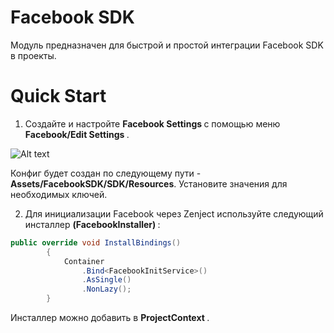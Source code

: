 # Facebook SDK

Модуль предназначен для быстрой и простой интеграции Facebook SDK в проекты.

# Quick Start

1. Создайте и настройте <b> Facebook Settings </b> с помощью меню <b> Facebook/Edit Settings </b>.

![Alt text](https://github.com/LittleBitOrganization/documentation-resources/blob/master/facebook-sdk/documentation-images/edit-settings.png)

Конфиг будет создан по следующему пути - <b> Assets/FacebookSDK/SDK/Resources</b>. Установите значения для необходимых ключей.

2. Для инициализации Facebook через Zenject используйте следующий инсталлер <b> (FacebookInstaller) </b>:

```c#
public override void InstallBindings()
        {
            Container
                .Bind<FacebookInitService>()
                .AsSingle()
                .NonLazy();
        }
```

Инсталлер можно добавить в <b> ProjectContext </b>.